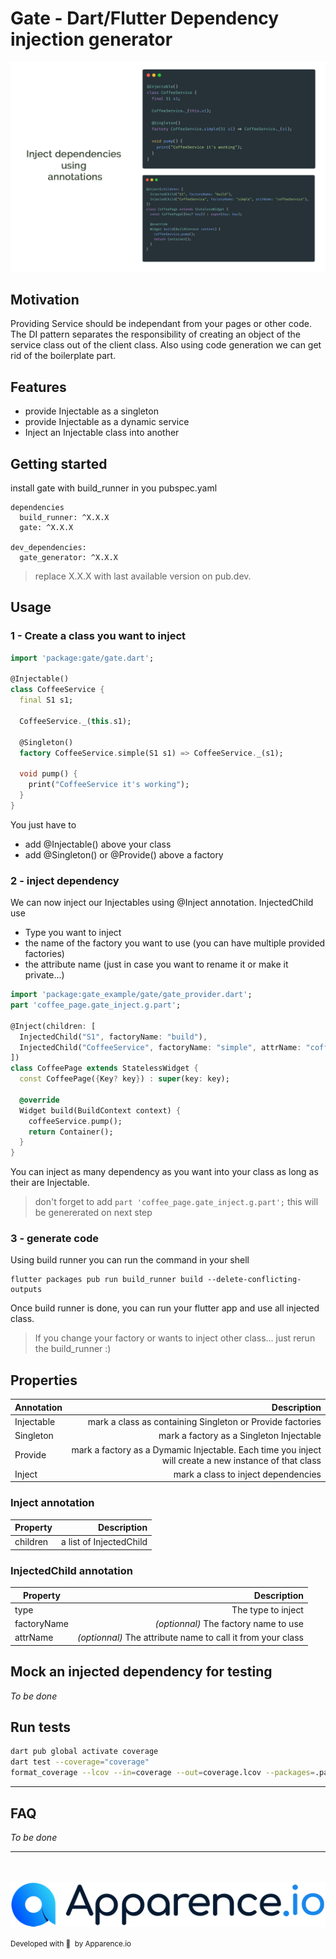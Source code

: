 # Gate - Dart/Flutter Dependency injection generator
 
<p align="center">
<img src="doc/images/cover.png" alt="flutter anchored onboarding screen" />
</p>

## Motivation
Providing Service should be independant from your pages or other code. 
The DI pattern separates the responsibility of creating an object of the service class out of the client class.
Also using code generation we can get rid of the boilerplate part. 

## Features
- provide Injectable as a singleton
- provide Injectable as a dynamic service
- Inject an Injectable class into another

## Getting started
install gate with build_runner in you pubspec.yaml 
```
dependencies
  build_runner: ^X.X.X
  gate: ^X.X.X

dev_dependencies:
  gate_generator: ^X.X.X
```
> replace X.X.X with last available version on pub.dev.


## Usage

### 1 - Create a class you want to inject

```dart
import 'package:gate/gate.dart';

@Injectable()
class CoffeeService {
  final S1 s1;

  CoffeeService._(this.s1);

  @Singleton()
  factory CoffeeService.simple(S1 s1) => CoffeeService._(s1);

  void pump() {
    print("CoffeeService it's working");
  }
}
```

You just have to 
- add @Injectable() above your class
- add @Singleton() or @Provide() above a factory 

### 2 - inject dependency 

We can now inject our Injectables using @Inject annotation. 
InjectedChild use
- Type you want to inject
- the name of the factory you want to use (you can have multiple provided factories)
- the attribute name (just in case you want to rename it or make it private...)

```dart
import 'package:gate_example/gate/gate_provider.dart';
part 'coffee_page.gate_inject.g.part';

@Inject(children: [
  InjectedChild("S1", factoryName: "build"),
  InjectedChild("CoffeeService", factoryName: "simple", attrName: "coffeeService"),
])
class CoffeePage extends StatelessWidget {
  const CoffeePage({Key? key}) : super(key: key);

  @override
  Widget build(BuildContext context) {
    coffeeService.pump();
    return Container();
  }
}
```
You can inject as many dependency as you want into your class as long as their are Injectable. 
> don't forget to add ```part 'coffee_page.gate_inject.g.part';``` 
> this will be genererated on next step


### 3 - generate code
Using build runner you can run the command in your shell 
```shell
flutter packages pub run build_runner build --delete-conflicting-outputs
```

Once build runner is done, you can run your flutter app and use all injected class. 

> If you change your factory or wants to inject other class... just rerun the build_runner :)

## Properties
| Annotation   |      Description                                                     | 
|--------------|---------------------------------------------------------------------:|
| Injectable   |  mark a class as containing Singleton or Provide factories           | 
| Singleton    |  mark a factory as a Singleton Injectable                            | 
| Provide      |  mark a factory as a Dymamic Injectable. Each time you inject will create a new instance of that class           | 
| Inject    |  mark a class to inject dependencies                           | 


### Inject annotation
| Property        |      Description                                                     | 
|-----------------|---------------------------------------------------------------------:|
| children        |  a list of InjectedChild                                             | 


### InjectedChild annotation
| Property        |      Description                                                     | 
|-----------------|---------------------------------------------------------------------:|
| type            |  The type to inject                                                  | 
| factoryName     |  *(optionnal)* The factory name to use                               | 
| attrName        |  *(optionnal)* The attribute name to call it from your class         | 


## Mock an injected dependency for testing
*To be done*

## Run tests
```bash
dart pub global activate coverage
dart test --coverage="coverage"
format_coverage --lcov --in=coverage --out=coverage.lcov --packages=.packages --report-on=lib
```

<hr/>

## FAQ
*To be done*

<hr/>
<br><br>
<a href="https://en.apparence.io"><img src="https://github.com/Apparence-io/bart/raw/master/.github/img/logo.png" alt="Apparence.io logo"></a>
<p><small>Developed with 💙 &nbsp;by Apparence.io</small></p>

